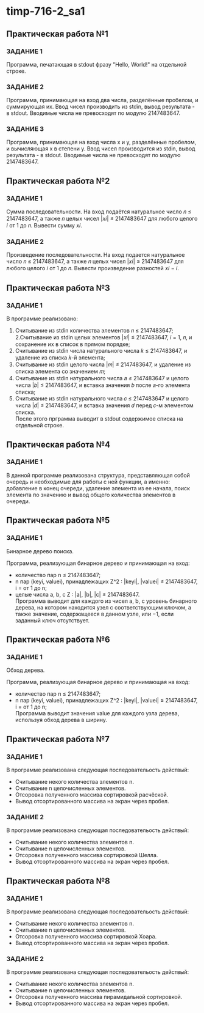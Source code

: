 # timp-716-2_sa1
## Практическая работа №1
### ЗАДАНИЕ 1 
Программа, печатающая в stdout фразу "Hello, World!" на отдельной строке. 

### ЗАДАНИЕ 2 
Программа, принимающая на вход два числа, разделённые пробелом, и суммирующая их. Ввод чисел производить из stdin, вывод результата - в stdout. Вводимые числа не превосходят по модулю 2147483647. 

### ЗАДАНИЕ 3 

Программа, принимающая на вход числа x и y, разделённые пробелом, и вычисляющая x в степени y. Ввод чисел производится из stdin, вывод результата - в stdout. Вводимые числа не превосходят по модулю 2147483647.

## Практическая работа №2
### ЗАДАНИЕ 1
Сумма последовательности. На вход подаётся натуральное число 𝑛 ≤ 2147483647, а также 𝑛 целых чисел |𝑥𝑖| ≤ 2147483647 для любого целого 𝑖 от 1 до 𝑛.
Вывести сумму 𝑥𝑖.

### ЗАДАНИЕ 2
Произведение последовательности. На вход подается натуральное число 𝑛 ≤ 2147483647, а также 𝑛 целых чисел |𝑥𝑖| ≤ 2147483647 для любого целого 𝑖 от 1 до 𝑛.
Вывести произведение разностей 𝑥𝑖 − 𝑖.

## Практическая работа №3
### ЗАДАНИЕ 1
В программе реализовано: 
1. Считывание из stdin количества элементов 𝑛 ≤ 2147483647;  
2.Считывание из stdin целых элементов |𝑥𝑖| ≤ 2147483647, 𝑖 = 1, 𝑛, и 
сохранение их в список в прямом порядке;  
3. Считывание из stdin числа натурального числа 𝑘 ≤ 2147483647, и удаление из списка 𝑘-й элемента;  
4. Считывание из stdin целого числа |𝑚| ≤ 2147483647, и удаление из списка элемента со значением 𝑚;  
5. Считывание из stdin натурального числа 𝑎 ≤ 2147483647 и целого числа |𝑏| ≤ 2147483647, и вставка значения 𝑏 после 𝑎-го элемента списка;  
6. Считывание из stdin натурального числа 𝑐 ≤ 2147483647 и целого числа |𝑑| ≤ 2147483647, и вставка значения 𝑑 перед 𝑐-м элементом списка.  
После этого прграмма выводит в stdout содержимое списка на отдельной строке.

## Практическая работа №4
### ЗАДАНИЕ 1
В данной программе реализована структура, представляющая собой очередь и необходимые для работы с ней функции, а именно: добавление в конец очереди, удаление элемента из ее начала, поиск элемента по значению и вывод общего количества элементов в очереди.

## Практическая работа №5
### ЗАДАНИЕ 1
Бинарное дерево поиска.  

Программа, реализующая бинарное дерево и принимающая на вход:  
- количество пар  n ≤ 2147483647;  
- n пар (keyi, valuei), принадлежащих Z^2 : |keyi|, |valuei| ≤ 2147483647, 
i = от 1 до n;  
- целые числа a, b, c Z : |a|, |b|, |c| ≤ 2147483647.  
Программа выводит для каждого из чисел a, b, c уровень бинарного дерева, на котором находится узел с соответствующим ключом, а также значение, содержащееся в данном узле, или −1, если заданный ключ отсутствует.

## Практическая работа №6
### ЗАДАНИЕ 1
Обход дерева.  

Программа, реализующая бинарное дерево и принимающая на вход:  
- количество пар n ≤ 2147483647;  
- n пар (keyi, valuei), принадлежащих Z^2 : |keyi|, |valuei| ≤ 2147483647, i = от 1 до n;  
Программа выводит значения value для каждого узла дерева, используя обход дерева в ширину.  

## Практическая работа №7
### ЗАДАНИЕ 1
В программе реализована следующая последовательость действый:  
- Считывание некого количества элементов n.  
- Считывание n целочисленных элементов.  
- Отсоровка полученного массива сортировкой расчёской.  
- Вывод отсортированного массива на экран через пробел.  

### ЗАДАНИЕ 2
В программе реализована следующая последовательость действый:  
- Считывание некого количества элементов n.  
- Считывание n целочисленных элементов.  
- Отсоровка полученного массива сортировкой Шелла.  
- Вывод отсортированного массива на экран через пробел.  

## Практическая работа №8
### ЗАДАНИЕ 1
В программе реализована следующая последовательость действый:  
- Считывание некого количества элементов n.  
- Считывание n целочисленных элементов.  
- Отсоровка полученного массива сортировкой Хоара.  
- Вывод отсортированного массива на экран через пробел.  

### ЗАДАНИЕ 2
В программе реализована следующая последовательость действый:  
- Считывание некого количества элементов n.  
- Считывание n целочисленных элементов.  
- Отсоровка полученного массива пирамидальной сортировкой.  
- Вывод отсортированного массива на экран через пробел.  

